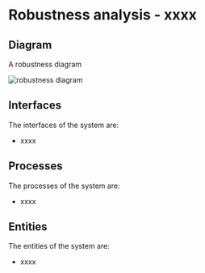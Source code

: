 # Robustness analysis - xxxx

## Diagram

A robustness diagram

![robustness diagram](img/xxx.png)

## Interfaces

The interfaces of the system are:

* xxxx


## Processes

The processes of the system are:

* xxxx

## Entities

The entities of the system are:

* xxxx
